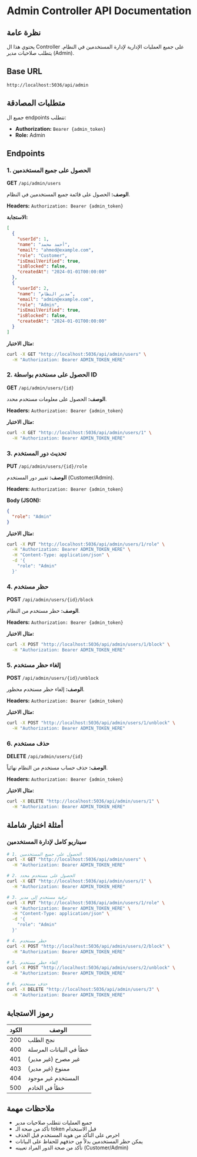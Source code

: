 # Admin Controller API Documentation

## نظرة عامة
يحتوي هذا ال Controller على جميع العمليات الإدارية لإدارة المستخدمين في النظام. يتطلب صلاحيات مدير (Admin).

## Base URL
```
http://localhost:5036/api/admin
```

## متطلبات المصادقة
جميع ال endpoints تتطلب:
- **Authorization:** `Bearer {admin_token}`
- **Role:** Admin

## Endpoints

### 1. الحصول على جميع المستخدمين
**GET** `/api/admin/users`

**الوصف:** الحصول على قائمة جميع المستخدمين في النظام.

**Headers:** `Authorization: Bearer {admin_token}`

**الاستجابة:**
```json
[
  {
    "userId": 1,
    "name": "أحمد محمد",
    "email": "ahmed@example.com",
    "role": "Customer",
    "isEmailVerified": true,
    "isBlocked": false,
    "createdAt": "2024-01-01T00:00:00"
  },
  {
    "userId": 2,
    "name": "مدير النظام",
    "email": "admin@example.com",
    "role": "Admin",
    "isEmailVerified": true,
    "isBlocked": false,
    "createdAt": "2024-01-01T00:00:00"
  }
]
```

**مثال الاختبار:**
```bash
curl -X GET "http://localhost:5036/api/admin/users" \
  -H "Authorization: Bearer ADMIN_TOKEN_HERE"
```

### 2. الحصول على مستخدم بواسطة ID
**GET** `/api/admin/users/{id}`

**الوصف:** الحصول على معلومات مستخدم محدد.

**Headers:** `Authorization: Bearer {admin_token}`

**مثال الاختبار:**
```bash
curl -X GET "http://localhost:5036/api/admin/users/1" \
  -H "Authorization: Bearer ADMIN_TOKEN_HERE"
```

### 3. تحديث دور المستخدم
**PUT** `/api/admin/users/{id}/role`

**الوصف:** تغيير دور المستخدم (Customer/Admin).

**Headers:** `Authorization: Bearer {admin_token}`

**Body (JSON):**
```json
{
  "role": "Admin"
}
```

**مثال الاختبار:**
```bash
curl -X PUT "http://localhost:5036/api/admin/users/1/role" \
  -H "Authorization: Bearer ADMIN_TOKEN_HERE" \
  -H "Content-Type: application/json" \
  -d '{
    "role": "Admin"
  }'
```

### 4. حظر مستخدم
**POST** `/api/admin/users/{id}/block`

**الوصف:** حظر مستخدم من النظام.

**Headers:** `Authorization: Bearer {admin_token}`

**مثال الاختبار:**
```bash
curl -X POST "http://localhost:5036/api/admin/users/1/block" \
  -H "Authorization: Bearer ADMIN_TOKEN_HERE"
```

### 5. إلغاء حظر مستخدم
**POST** `/api/admin/users/{id}/unblock`

**الوصف:** إلغاء حظر مستخدم محظور.

**Headers:** `Authorization: Bearer {admin_token}`

**مثال الاختبار:**
```bash
curl -X POST "http://localhost:5036/api/admin/users/1/unblock" \
  -H "Authorization: Bearer ADMIN_TOKEN_HERE"
```

### 6. حذف مستخدم
**DELETE** `/api/admin/users/{id}`

**الوصف:** حذف حساب مستخدم من النظام نهائياً.

**Headers:** `Authorization: Bearer {admin_token}`

**مثال الاختبار:**
```bash
curl -X DELETE "http://localhost:5036/api/admin/users/1" \
  -H "Authorization: Bearer ADMIN_TOKEN_HERE"
```

## أمثلة اختبار شاملة

### سيناريو كامل لإدارة المستخدمين
```bash
# 1. الحصول على جميع المستخدمين
curl -X GET "http://localhost:5036/api/admin/users" \
  -H "Authorization: Bearer ADMIN_TOKEN_HERE"

# 2. الحصول على مستخدم محدد
curl -X GET "http://localhost:5036/api/admin/users/1" \
  -H "Authorization: Bearer ADMIN_TOKEN_HERE"

# 3. ترقية مستخدم إلى مدير
curl -X PUT "http://localhost:5036/api/admin/users/1/role" \
  -H "Authorization: Bearer ADMIN_TOKEN_HERE" \
  -H "Content-Type: application/json" \
  -d '{
    "role": "Admin"
  }'

# 4. حظر مستخدم
curl -X POST "http://localhost:5036/api/admin/users/2/block" \
  -H "Authorization: Bearer ADMIN_TOKEN_HERE"

# 5. إلغاء حظر مستخدم
curl -X POST "http://localhost:5036/api/admin/users/2/unblock" \
  -H "Authorization: Bearer ADMIN_TOKEN_HERE"

# 6. حذف مستخدم
curl -X DELETE "http://localhost:5036/api/admin/users/3" \
  -H "Authorization: Bearer ADMIN_TOKEN_HERE"
```

## رموز الاستجابة

| الكود | الوصف |
|-------|--------|
| 200 | نجح الطلب |
| 400 | خطأ في البيانات المرسلة |
| 401 | غير مصرح (غير مدير) |
| 403 | ممنوع (غير مدير) |
| 404 | المستخدم غير موجود |
| 500 | خطأ في الخادم |

## ملاحظات مهمة
- جميع العمليات تتطلب صلاحيات مدير
- تأكد من صحة الـ token قبل الاستخدام
- احرص على التأكد من هوية المستخدم قبل الحذف
- يمكن حظر المستخدمين بدلاً من حذفهم للحفاظ على البيانات
- تأكد من صحة الدور المراد تعيينه (Customer/Admin) 